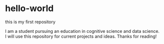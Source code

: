 # hello-world
this is my first repository

I am a student pursuing an education in cognitive science and data science.
I will use this repository for current projects and ideas.
Thanks for reading!
